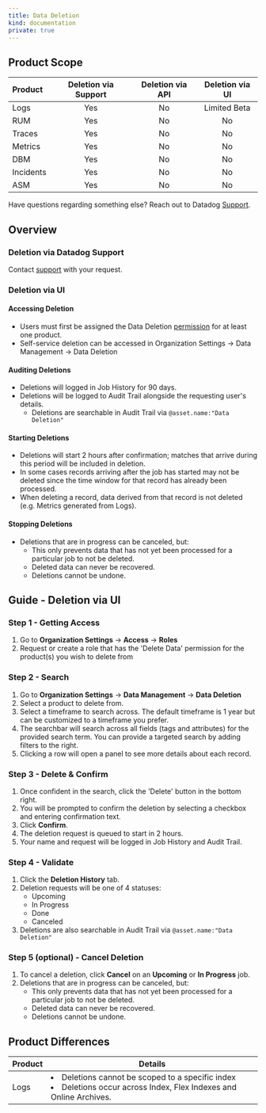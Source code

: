 ```yaml
---
title: Data Deletion
kind: documentation
private: true
---
```


## Product Scope

| Product            | Deletion via Support |  Deletion via API | Deletion via UI |
|:-----------------|:--:|:------:|:---:|
| Logs              | Yes |  No | Limited Beta |
| RUM               | Yes |  No | No | 
| Traces               | Yes |  No | No |
| Metrics           | Yes |  No | No | 
| DBM               | Yes |  No | No | 
| Incidents               | Yes |  No | No | 
| ASM               | Yes |  No | No | 


Have questions regarding something else? Reach out to Datadog [Support](https://www.datadoghq.com/support/).

## Overview
### Deletion via Datadog Support
Contact [support](https://www.datadoghq.com/support/) with your request.

### Deletion via UI
#### Accessing Deletion
- Users must first be assigned the Data Deletion [permission](https://docs.datadoghq.com/account_management/rbac/permissions/) for at least one product.
- Self-service deletion can be accessed in Organization Settings → Data Management → Data Deletion

#### Auditing Deletions
- Deletions will logged in Job History for 90 days.
- Deletions will be logged to Audit Trail alongside the requesting user's details.
  - Deletions are searchable in Audit Trail via `@asset.name:"Data Deletion"`

#### Starting Deletions
- Deletions will start 2 hours after confirmation; matches that arrive during this period will be included in deletion.
- In some cases records arriving after the job has started may not be deleted since the time window for that record has already been processed.
- When deleting a record, data derived from that record is not deleted (e.g. Metrics generated from Logs).

#### Stopping Deletions
- Deletions that are in progress can be canceled, but:
    - This only prevents data that has not yet been processed for a particular job to not be deleted.
    - Deleted data can never be recovered.
    - Deletions cannot be undone.

## Guide - Deletion via UI

### Step 1 - Getting Access
1. Go to **Organization Settings** -> **Access** -> **Roles**
2. Request or create a role that has the 'Delete Data' permission for the product(s) you wish to delete from

### Step 2 - Search
1. Go to **Organization Settings** -> **Data Management** -> **Data Deletion**
2. Select a product to delete from.
3. Select a timeframe to search across. The default timeframe is 1 year but can be customized to a timeframe you prefer.
4. The searchbar will search across all fields (tags and attributes) for the provided search term. You can provide a targeted search by adding filters to the right.
5. Clicking a row will open a panel to see more details about each record.

### Step 3 - Delete & Confirm
1. Once confident in the search, click the 'Delete' button in the bottom right.
2. You will be prompted to confirm the deletion by selecting a checkbox and entering confirmation text.
3. Click **Confirm**.
4. The deletion request is queued to start in 2 hours.
5. Your name and request will be logged in Job History and Audit Trail.

### Step 4 - Validate
1. Click the **Deletion History** tab.
2. Deletion requests will be one of 4 statuses:
   - Upcoming
   - In Progress
   - Done
   - Canceled
3. Deletions are also searchable in Audit Trail via `@asset.name:"Data Deletion"`

### Step 5 (optional) - Cancel Deletion
1. To cancel a deletion, click **Cancel** on an **Upcoming** or **In Progress** job.
2. Deletions that are in progress can be canceled, but:
    - This only prevents data that has not yet been processed for a particular job to not be deleted.
    - Deleted data can never be recovered.
    - Deletions cannot be undone.
  
## Product Differences
| Product          | Details |
|:-----------------|--------------------|
| Logs             |   <li>Deletions cannot be scoped to a specific index</li> <li>Deletions occur across Index, Flex Indexes and Online Archives.</li>   | 
